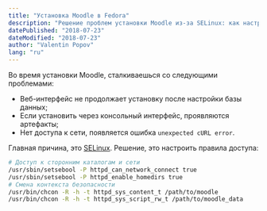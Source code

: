 ```yaml
---
title: "Установка Moodle в Fedora"
description: "Решение проблем установки Moodle из-за SELinux: как настроить правила доступа для устранения ошибок в веб-интерфейсе и при работе с cURL. Практические советы и команды."
datePublished: "2018-07-23"
dateModified: "2018-07-23"
author: "Valentin Popov"
lang: "ru"
---
```


Во время установки Moodle, сталкиваешься со следующими проблемами:

- Веб-интерфейс не продолжает установку после настройки базы данных;
- Если установить через консольный интерфейс, проявляются артефакты;
- Нет доступа к сети, появляется ошибка `unexpected cURL error`.

Главная причина, это [SELinux](https://en.wikipedia.org/wiki/Security-Enhanced_Linux). Решение, это настроить правила доступа:

```bash
# Доступ к сторонним каталогам и сети
/usr/sbin/setsebool -P httpd_can_network_connect true
/usr/sbin/setsebool -P httpd_enable_homedirs true
# Смена контекста безопасности
/usr/bin/chcon -R -h -t httpd_sys_content_t /path/to/moodle
/usr/bin/chcon -R -h -t httpd_sys_script_rw_t /path/to/moodle_data
```

